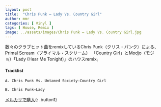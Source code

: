```yaml
---
layout: post
title:  "Chris Punk – Lady Vs. Country Girl"
author: mmr
categories: [ Vinyl ]
tags: [ House, Remix ]
image: ../assets/images/Chris Punk – Lady Vs. Country Girl.jpg
---
```


数々のクラブヒット曲をremixしているChris Punk（クリス・パンク）による、 Primal Scream（プライマル・スクリーム） 「Country Girl」とModjo（モジョ）「Lady (Hear Me Tonight)」のハウスremix。

#### Tracklist
```md
A. Chris Punk Vs. Untamed Society–Country Girl

B. Chris Punk–Lady
```

[メルカリで購入](https://jp.mercari.com/item/m16937403406){: .button1}

